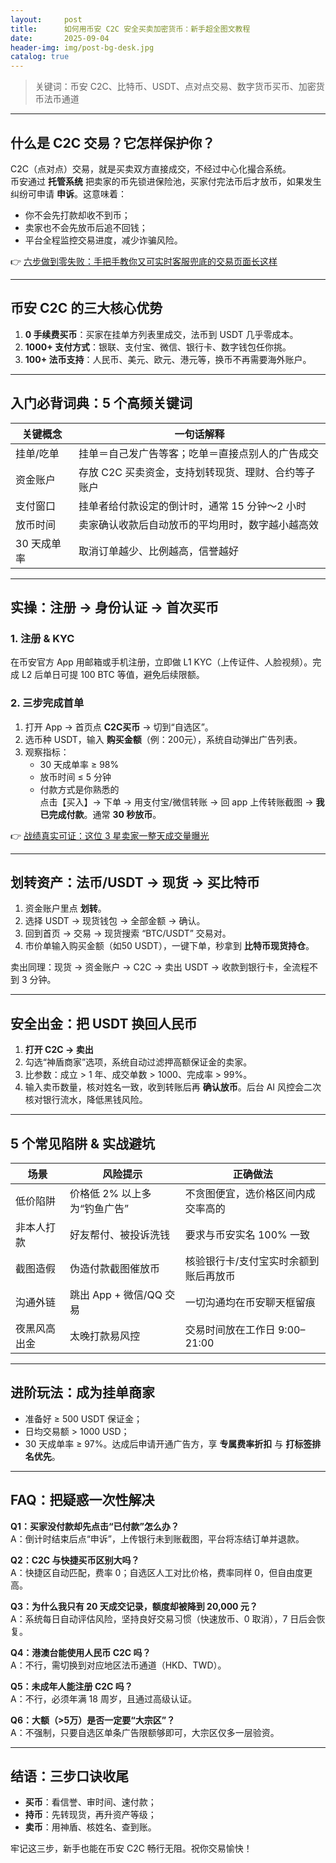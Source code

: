 ```yaml
---
layout:     post
title:      如何用币安 C2C 安全买卖加密货币：新手超全图文教程
date:       2025-09-04
header-img: img/post-bg-desk.jpg
catalog: true
---
```


> 关键词：币安 C2C、比特币、USDT、点对点交易、数字货币买币、加密货币法币通道  

---

## 什么是 C2C 交易？它怎样保护你？

C2C（点对点）交易，就是买卖双方直接成交，不经过中心化撮合系统。  
币安通过 **托管系统** 把卖家的币先锁进保险池，买家付完法币后才放币，如果发生纠纷可申请 **申诉**。这意味着：

- 你不会先打款却收不到币；  
- 卖家也不会先放币后追不回钱；  
- 平台全程监控交易进度，减少诈骗风险。  

👉 [六步做到零失败：手把手教你又可实时客服兜底的交易页面长这样](https://okxdog.com/)  

---

## 币安 C2C 的三大核心优势

1. **0 手续费买币**：买家在挂单方列表里成交，法币到 USDT 几乎零成本。  
2. **1000+ 支付方式**：银联、支付宝、微信、银行卡、数字钱包任你挑。  
3. **100+ 法币支持**：人民币、美元、欧元、港元等，换币不再需要海外账户。  

---

## 入门必背词典：5 个高频关键词

| 关键概念   | 一句话解释 |
|-----------|-----------|
| 挂单/吃单 | 挂单＝自己发广告等客；吃单＝直接点别人的广告成交 |
| 资金账户  | 存放 C2C 买卖资金，支持划转现货、理财、合约等子账户 |
| 支付窗口  | 挂单者给付款设定的倒计时，通常 15 分钟～2 小时 |
| 放币时间  | 卖家确认收款后自动放币的平均用时，数字越小越高效 |
| 30 天成单率 | 取消订单越少、比例越高，信誉越好 |

---

## 实操：注册 → 身份认证 → 首次买币

### 1. 注册 & KYC
在币安官方 App 用邮箱或手机注册，立即做 L1 KYC（上传证件、人脸视频）。完成 L2 后单日可提 100 BTC 等值，避免后续限额。

### 2. 三步完成首单
1. 打开 App → 首页点 **C2C买币** → 切到“自选区”。  
2. 选币种 USDT，输入 **购买金额**（例：200元），系统自动弹出广告列表。  
3. 观察指标：  
   - 30 天成单率 ≥ 98%  
   - 放币时间 ≤ 5 分钟  
   - 付款方式是你熟悉的  
   点击【买入】→ 下单 → 用支付宝/微信转账 → 回 app 上传转账截图 → **我已完成付款**。通常 **30 秒放币**。

👉 [战绩真实可证：这位 3 星卖家一整天成交量曝光](https://okxdog.com/)  

---

## 划转资产：法币/USDT → 现货 → 买比特币

1. 资金账户里点 **划转**。  
2. 选择 USDT → 现货钱包 → 全部金额 → 确认。  
3. 回到首页 → 交易 → 现货搜索 “BTC/USDT” 交易对。  
4. 市价单输入购买金额（如50 USDT），一键下单，秒拿到 **比特币现货持仓**。

卖出同理：现货 → 资金账户 → C2C → 卖出 USDT → 收款到银行卡，全流程不到 3 分钟。

---

## 安全出金：把 USDT 换回人民币

1. **打开 C2C → 卖出**  
2. 勾选“神盾商家”选项，系统自动过滤押高额保证金的卖家。  
3. 比参数：成立 > 1 年、成交单数 > 1000、完成率 > 99%。  
4. 输入卖币数量，核对姓名一致，收到转账后再 **确认放币**。后台 AI 风控会二次核对银行流水，降低黑钱风险。

---

## 5 个常见陷阱 & 实战避坑

| 场景 | 风险提示 | 正确做法 |
|-----|----------|----------|
| 低价陷阱 | 价格低 2% 以上多为“钓鱼广告” | 不贪图便宜，选价格区间内成交率高的 |
| 非本人打款 | 好友帮付、被投诉洗钱 | 要求与币安实名 100% 一致 |
| 截图造假 | 伪造付款截图催放币 | 核验银行卡/支付宝实时余额到账后再放币 |
| 沟通外链 | 跳出 App + 微信/QQ 交易 | 一切沟通均在币安聊天框留痕 |
| 夜黑风高出金 | 太晚打款易风控 | 交易时间放在工作日 9:00–21:00 |

---

## 进阶玩法：成为挂单商家

- 准备好 ≥ 500 USDT 保证金；  
- 日均交易额 > 1000 USD；  
- 30 天成单率 ≥ 97%。达成后申请开通广告方，享 **专属费率折扣** 与 **打标签排名优先**。  

---

## FAQ：把疑惑一次性解决

**Q1：买家没付款却先点击“已付款”怎么办？**  
A：倒计时结束后点“申诉”，上传银行未到账截图，平台将冻结订单并退款。

**Q2：C2C 与快捷买币区别大吗？**  
A：快捷区自动匹配，费率 0；自选区人工对比价格，费率同样 0，但自由度更高。

**Q3：为什么我只有 20 天成交记录，额度却被降到 20,000 元？**  
A：系统每日自动评估风险，坚持良好交易习惯（快速放币、0 取消），7 日后会恢复。

**Q4：港澳台能使用人民币 C2C 吗？**  
A：不行，需切换到对应地区法币通道（HKD、TWD）。

**Q5：未成年人能注册 C2C 吗？**  
A：不行，必须年满 18 周岁，且通过高级认证。

**Q6：大额（>5万）是否一定要“大宗区”？**  
A：不强制，只要自选区单条广告限额够即可，大宗区仅多一层验资。

---

## 结语：三步口诀收尾

- **买币**：看信誉、审时间、速付款；  
- **持币**：先转现货，再升资产等级；  
- **卖币**：用神盾、核姓名、查到账。  

牢记这三步，新手也能在币安 C2C 畅行无阻。祝你交易愉快！
